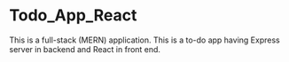 # Todo_App_React

This is a full-stack (MERN) application.
This is a to-do app having Express server in backend and React in front end.
